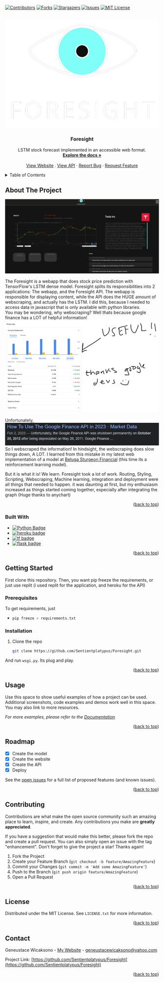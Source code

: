 <!-- Improved compatibility of back to top link: See: https://github.com/othneildrew/Best-README-Template/pull/73 -->
<a name="readme-top"></a>
<!--
*** Thanks for checking out the Best-README-Template. If you have a suggestion
*** that would make this better, please fork the repo and create a pull request
*** or simply open an issue with the tag "enhancement".
*** Don't forget to give the project a star!
*** Thanks again! Now go create something AMAZING! :D
-->



<!-- PROJECT SHIELDS -->
<!--
*** I'm using markdown "reference style" links for readability.
*** Reference links are enclosed in brackets [ ] instead of parentheses ( ).
*** See the bottom of this document for the declaration of the reference variables
*** for contributors-url, forks-url, etc. This is an optional, concise syntax you may use.
*** https://www.markdownguide.org/basic-syntax/#reference-style-links
-->
[![Contributors][contributors-shield]][contributors-url]
[![Forks][forks-shield]][forks-url]
[![Stargazers][stars-shield]][stars-url]
[![Issues][issues-shield]][issues-url]
[![MIT License][license-shield]][license-url]


<!-- PROJECT LOGO -->
<br />
<div align="center">
  <a href="https://github.com/Sentientplatypus/Foresight">
    <img src="flaskApp\static\images\ForesightLogo.png" alt="Logo">
  </a>

<h3 align="center">Foresight</h3>

  <p align="center">
    LSTM stock forecast implemented in an accessible web format.
    <br /> 
    <a href="https://github.com/Sentientplatypus/Foresight"><strong>Explore the docs »</strong></a>
    <br />
    <br />
    <a href="https://foresight.sentientplatypu.repl.co">View Website</a>
    .
    <a href="https://github.com/Sentientplatypus/Foresight-API">View API</a>
    ·
    <a href="https://github.com/Sentientplatypus/Foresight/issues">Report Bug</a>
    ·
    <a href="https://github.com/Sentientplatypus/Foresight/issues">Request Feature</a>
  </p>
</div>



<!-- TABLE OF CONTENTS -->
<details>
  <summary>Table of Contents</summary>
  <ol>
    <li>
      <a href="#about-the-project">About The Project</a>
      <ul>
        <li><a href="#built-with">Built With</a></li>
      </ul>
    </li>
    <li>
      <a href="#getting-started">Getting Started</a>
      <ul>
        <li><a href="#prerequisites">Prerequisites</a></li>
        <li><a href="#installation">Installation</a></li>
      </ul>
    </li>
    <li><a href="#usage">Usage</a></li>
    <li><a href="#roadmap">Roadmap</a></li>
    <li><a href="#contributing">Contributing</a></li>
    <li><a href="#license">License</a></li>
    <li><a href="#contact">Contact</a></li>
    <li><a href="#acknowledgments">Acknowledgments</a></li>
  </ol>
</details>



<!-- ABOUT THE PROJECT -->
## About The Project

<img src="flaskApp\static\images\image.png" alt="Logo">

The Foresight is a webapp that does stock price prediction with TensorFlow's LSTM dense model.
Foresight splits its responsibilities into 2 applications: The webapp, and the Foresight API.
The webapp is responsible for displaying content, while the API does the HUGE amount of webscraping, and actually has the LSTM. I did this, because I needed to access data in javascript that is only available with python libraries. <br>
You may be wondering, why webscraping? Well thats because google finance has a LOT of helpful information!
<img src="flaskApp\static\images\gf.png" alt="Logo">

Unfortunately, 
<img src="flaskApp\static\images\discontinued.png" alt="Logo">
So I webscraped the information!
In hindsight, the webscraping does slow things down, A LOT. I learned from this mistake in my latest web implementation of a model at <a href="https://github.com/Beluga-Sturgeon">Beluga Sturgeon Financial</a></li> (this time its a reinforcement learning model).

But it is what it is! We learn.
Foresight took a lot of work. Routing, Styling, Scripting, Webscraping, Machine learning, integration and deployment were all things that needed to happen.
it was daunting at first, but my enthusiasm increased as things started coming together, especially after integrating the graph (Huge thanks to anychart)
<p align="right">(<a href="#readme-top">back to top</a>)</p>



### Built With

* [![Python Badge][python]][python-url]
* [![heroku badge][heroku]][heroku-url]
* [![tf badge][tf]][tf-url]
* [![flask badge][flask]][flask-url]

<p align="right">(<a href="#readme-top">back to top</a>)</p>



<!-- GETTING STARTED -->
## Getting Started

First clone this repository.  Then, you want pip freeze the requirements, or just use replit (i used replit for the application, and heroku for the API)

### Prerequisites

To get requirements, just 
* ```sh
  pip freeze > requirements.txt
  ```

### Installation


1. Clone the repo
   ```sh
   git clone https://github.com/Sentientplatypus/Foresight.git
   ```

And run `wsgi.py`. Its plug and play.

<p align="right">(<a href="#readme-top">back to top</a>)</p>



<!-- USAGE EXAMPLES -->
## Usage

Use this space to show useful examples of how a project can be used. Additional screenshots, code examples and demos work well in this space. You may also link to more resources.

_For more examples, please refer to the [Documentation](https://example.com)_

<p align="right">(<a href="#readme-top">back to top</a>)</p>



<!-- ROADMAP -->
## Roadmap

- [X] Create the model
- [X] Create the website
- [X] Create the API 
- [X] Deploy

See the [open issues](https://github.com/Sentientplatypus/Foresight/issues) for a full list of proposed features (and known issues).

<p align="right">(<a href="#readme-top">back to top</a>)</p>



<!-- CONTRIBUTING -->
## Contributing

Contributions are what make the open source community such an amazing place to learn, inspire, and create. Any contributions you make are **greatly appreciated**.

If you have a suggestion that would make this better, please fork the repo and create a pull request. You can also simply open an issue with the tag "enhancement".
Don't forget to give the project a star! Thanks again!

1. Fork the Project
2. Create your Feature Branch (`git checkout -b feature/AmazingFeature`)
3. Commit your Changes (`git commit -m 'Add some AmazingFeature'`)
4. Push to the Branch (`git push origin feature/AmazingFeature`)
5. Open a Pull Request

<p align="right">(<a href="#readme-top">back to top</a>)</p>



<!-- LICENSE -->
## License

Distributed under the MIT License. See `LICENSE.txt` for more information.

<p align="right">(<a href="#readme-top">back to top</a>)</p>



<!-- CONTACT -->
## Contact

Geneustace Wicaksono - [My Website](https://genewica.herokuapp.com) - geneustacewicaksono@yahoo.com

Project Link: [https://github.com/Sentientplatypus/Foresight](https://github.com/Sentientplatypus/Foresight)

<p align="right">(<a href="#readme-top">back to top</a>)</p>



<!-- MARKDOWN LINKS & IMAGES -->
<!-- https://www.markdownguide.org/basic-syntax/#reference-style-links -->
[contributors-shield]: https://img.shields.io/github/contributors/Sentientplatypus/Foresight.svg?style=for-the-badge
[contributors-url]: https://github.com/Sentientplatypus/Foresight/graphs/contributors
[forks-shield]: https://img.shields.io/github/forks/Sentientplatypus/Foresight.svg?style=for-the-badge
[forks-url]: https://github.com/Sentientplatypus/Foresight/network/members
[stars-shield]: https://img.shields.io/github/stars/Sentientplatypus/Foresight.svg?style=for-the-badge
[stars-url]: https://github.com/Sentientplatypus/Foresight/stargazers
[issues-shield]: https://img.shields.io/github/issues/Sentientplatypus/Foresight.svg?style=for-the-badge
[issues-url]: https://github.com/Sentientplatypus/Foresight/issues
[license-shield]: https://img.shields.io/github/license/Sentientplatypus/Foresight.svg?style=for-the-badge
[license-url]: https://github.com/Sentientplatypus/Foresight/blob/master/LICENSE.txt
[linkedin-shield]: https://img.shields.io/badge/-LinkedIn-black.svg?style=for-the-badge&logo=linkedin&colorB=555
[linkedin-url]: https://linkedin.com/in/linkedin_username
[product-screenshot]: flaskApp\static\images\image.png
[jumper]: images/jumper.png
[body]: images/body.png
[python]: https://img.shields.io/badge/Python-3776AB?style=for-the-badge&logo=python&logoColor=white
[python-url]: https://python.com
[heroku]: https://img.shields.io/badge/Heroku-430098?style=for-the-badge&logo=heroku&logoColor=white
[heroku-url]: https://heroku.com
[tf]: 	https://img.shields.io/badge/TensorFlow-FF6F00?style=for-the-badge&logo=tensorflow&logoColor=white
[tf-url]: https://tensorflow.com
[flask]: 	https://img.shields.io/badge/Flask-000000?style=for-the-badge&logo=flask&logoColor=white
[flask-url]: https://flask.com
